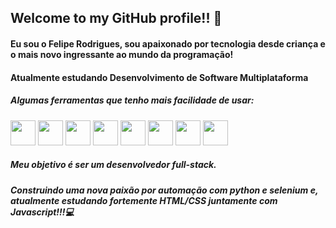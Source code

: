 ## Welcome to my GitHub profile!! 👾

<h4> Eu sou o Felipe Rodrigues, sou apaixonado por tecnologia desde criança e o mais novo ingressante ao mundo da programação!</h4>

<h4>Atualmente estudando Desenvolvimento de Software Multiplataforma</h4>
  
<h5> Algumas ferramentas que tenho mais facilidade de usar: </h5>

<div style="display:inline">
  <img width='40' heigth='40' src="https://cdn.jsdelivr.net/gh/devicons/devicon@latest/icons/html5/html5-original-wordmark.svg"/>
  <img width='40' heigth='40' src="https://cdn.jsdelivr.net/gh/devicons/devicon@latest/icons/css3/css3-original-wordmark.svg"/>
  <img width='40' heigth='40' src="https://cdn.jsdelivr.net/gh/devicons/devicon@latest/icons/javascript/javascript-original.svg"/>
  <img width='40' heigth='40' src="https://cdn.jsdelivr.net/gh/devicons/devicon@latest/icons/python/python-original.svg"/>
</div>

<div style="display:inline">
  <img width='40' heigth='40' src="https://cdn.jsdelivr.net/gh/devicons/devicon@latest/icons/cplusplus/cplusplus-original.svg" />
  <img width='40' heigth='40' src="https://cdn.jsdelivr.net/gh/devicons/devicon@latest/icons/mysql/mysql-plain-wordmark.svg" />
  <img width='40' heigth='40' src="https://cdn.jsdelivr.net/gh/devicons/devicon@latest/icons/selenium/selenium-original.svg" />
  <img width='40' heigth='40' src="https://cdn.jsdelivr.net/gh/devicons/devicon@latest/icons/vscode/vscode-original-wordmark.svg" />
</div>

<h5>Meu objetivo é ser um desenvolvedor full-stack.</h5>

<h5>Construindo uma nova paixão por automação com python e selenium e, atualmente estudando fortemente HTML/CSS juntamente com Javascript!!!💻</h5>




